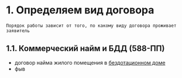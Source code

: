 
   
# 1. Определяем вид договора  
	Порядок работы зависит от того, по какому виду договора проживает заявитель  
## 1.1. Коммерческий найм и БДД (588-ПП)  
* договор найма жилого помещения в [бездотационном доме](./%D0%A1%D0%BF%D0%B8%D1%81%D0%BE%D0%BA/%20/%D0%B1%D0%B5%D0%B7%D0%B4%D0%BE%D1%82%D0%B0%D1%86%D0%B8%D0%BE%D0%BD%D0%BD%D1%8B%D1%85/%20/%D0%B4%D0%BE%D0%BC%D0%BE%D0%B2.md#)   
* фыв  
